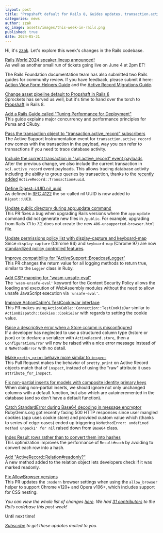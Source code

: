 ```yaml
---
layout: post
title: "Propshaft default for Rails 8, Guides updates, transaction.active_record events, and more!"
categories: news
author: zzak
og_image: assets/images/this-week-in-rails.png
published: true
date: 2024-05-31
---
```



Hi, it's [zzak](https://github.com/zzak). Let's explore this week's changes in the Rails codebase.

[Rails World 2024 speaker lineup announced!](https://rubyonrails.org/world/2024)  
As well as another small run of tickets going live on June 4 at 2pm ET!


The Rails Foundation documentation team has also submitted two Rails guides for community review. If you have feedback, please submit it here: [Action View Form Helpers Guide](https://github.com/rails/rails/pull/51936) and the [Active Record Migrations Guide](https://github.com/rails/rails/pull/51928).


[Change asset pipeline default to Propshaft in Rails 8](https://github.com/rails/rails/pull/51799)  
Sprockets has served us well, but it's time to hand over the torch to [Propshaft](https://github.com/rails/propshaft) in Rails 8.


[Add a Rails Guide called "Tuning Performance for Deployment"](https://github.com/rails/rails/pull/51924)  
This guide explains major concurrency and performance principles for Puma and CRuby.


[Pass the transaction object to "transaction.active_record" subscribers](https://github.com/rails/rails/pull/51955)  
The Active Support Instrumentation event for `transaction.active_record` now comes with the transaction in the payload, way you can refer to transactions if you need to trace database activity.

[Include the current transaction in "sql.active_record" event payloads](https://github.com/rails/rails/pull/51965)  
After the previous change, we also include the current transaction in `sql.active_record` event payloads. This allows tracing database activity including the ability to group queries by transaction, thanks to the [recently added](https://github.com/rails/rails/pull/51949) `ActiveRecord::Transaction#uuid`.

[Define Digest::UUID.nil_uuid](https://github.com/rails/rails/pull/51937)  
As defined in [RFC 4122](https://www.ietf.org/rfc/rfc4122.txt) the so-called nil UUID is now added to `Digest::UUID`.


[Update public directory during app:update command](https://github.com/rails/rails/pull/51952)  
This PR fixes a bug when upgrading Rails versions where the `app:update` command did not generate new files in `/public`.
For example, upgrading from Rails 7.1 to 7.2 does not create the new `406-unsupported-browser.html` file.


[Update permissions policy list with display-capture and keyboard-map](https://github.com/rails/rails/pull/51944)  
Since `display-capture` (Chrome 94) and `keyboard-map` (Chrome 97) are now [standardized policy controlled features](https://github.com/w3c/webappsec-permissions-policy/blob/main/features.md#policy-controlled-features).


[Improve compatibility for "ActiveSupport::BroadcastLogger"](https://github.com/rails/rails/pull/51939)  
This PR changes the return value for all logging methods to return true, similar to the `Logger` class in Ruby.


[Add CSP mapping for "wasm-unsafe-eval"](https://github.com/rails/rails/pull/51934)  
The `'wasm-unsafe-eval'` keyword for the Content Security Policy allows the loading and execution of WebAssembly modules without the need to allow unsafe JavaScript execution via `'unsafe-eval'`.


[Improve ActionCable's TestCookieJar interface](https://github.com/rails/rails/pull/51930)  
This PR makes using `ActionCable::Connection::TestCookieJar` similar to `ActionDispatch::Cookies::CookieJar` with regards to setting the cookie value.


[Raise a descriptive error when a Store column is misconfigured](https://github.com/rails/rails/pull/51898)  
If a developer has neglected to use a structured column type (hstore or json) or to declare a serializer with `ActiveRecord.store`, then a `ConfigurationError` will now be raised with a nice error message instead of a `NoMethodError` with no detail.


[Make `pretty_print` behave more similar to `inspect`](https://github.com/rails/rails/pull/51892)  
This Pull Request makes the behavior of `pretty_print` on Active Record objects match that of `inspect`, instead of using the "raw" attribute it uses `attribute_for_inspect`.


[Fix non-partial inserts for models with composite identity primary keys](https://github.com/rails/rails/pull/51859)  
When doing non-partial inserts, we should ignore not only unchanged columns with a default function, but also which are autoincremented in the database (and so don't have a default function).


[Catch StandardError during Base64 decoding in message encryptor](https://github.com/rails/rails/pull/51846)  
RubyGems.org got recently facing 500 HTTP responses since user mangled cookies (app uses cookie store) and provided custom value which (thanks to series of edge-cases) ended up triggering `NoMethodError: undefined method unpack1' for nil` raised down from `Base64` class.


[Index Result rows rather than to convert them into hashes](https://github.com/rails/rails/pull/51744)  
This optimization improves the performance of `Result#each` by avoiding to convert each row into a hash.


[Add "ActiveRecord::Relation#readonly?"](https://github.com/rails/rails/pull/51371)  
A new method added to the relation object lets developers check if it was marked readonly.


[Fix AllowBrowser versions](https://github.com/rails/rails/pull/51121)  
This PR updates the `:modern` browser settings when using the `allow_browser` helper to support Chrome v120+ and Opera v106+, which includes support for CSS nesting.



_You can view the whole list of changes [here](https://github.com/rails/rails/compare/@%7B2024-05-24%7D...main@%7B2024-05-31%7D)._
_We had [31 contributors](https://contributors.rubyonrails.org/contributors/in-time-window/20240524-20240531) to the Rails codebase this past week!_

Until next time!

_[Subscribe](https://world.hey.com/this.week.in.rails) to get these updates mailed to you._
